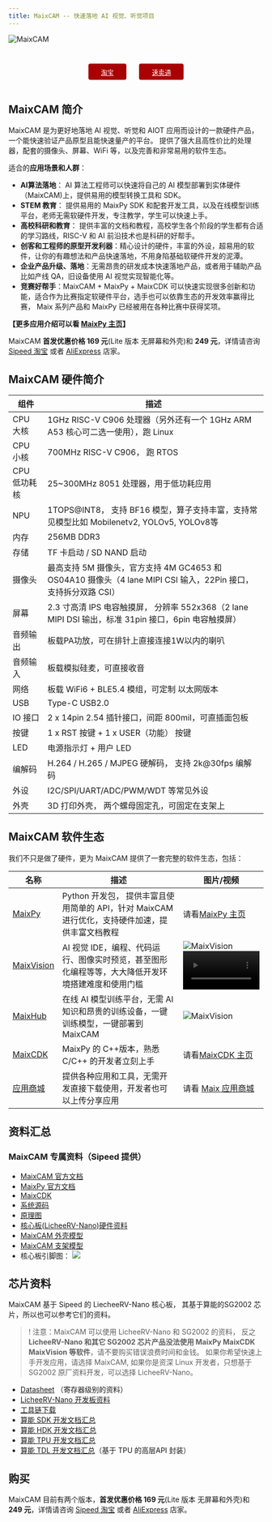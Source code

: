 ```yaml
---
title: MaixCAM -- 快速落地 AI 视觉、听觉项目
---
```


![MaixCAM](https://wiki.sipeed.com/maixpy/static/image/maixcam.png)

<div style="padding: 1em 0 0 0; display: flex; justify-content: center">
    <a target="_blank" style="margin: 1em;color: white; font-size: 0.9em; border-radius: 0.3em; padding: 0.5em 2em; background-color: #a80202" href="https://item.taobao.com/item.htm?id=784724795837">淘宝</a>
    <a target="_blank" style="margin: 1em;color: white; font-size: 0.9em; border-radius: 0.3em; padding: 0.5em 2em; background-color: #a80202" href="https://www.aliexpress.com/store/911876460">速卖通</a>
</div>

## MaixCAM 简介

MaixCAM 是为更好地落地 AI 视觉、听觉和 AIOT 应用而设计的一款硬件产品，一个能快速验证产品原型且能快速量产的平台。
提供了强大且高性价比的处理器，配套的摄像头、屏幕、WiFi 等，以及完善和非常易用的软件生态。

适合的**应用场景和人群**：
* **AI算法落地**： AI 算法工程师可以快速将自己的 AI 模型部署到实体硬件（MaixCAM)上，提供易用的模型转换工具和 SDK。
* **STEM 教育**： 提供易用的 MaixPy SDK 和配套开发工具，以及在线模型训练平台，老师无需软硬件开发，专注教学，学生可以快速上手。
* **高校科研和教育**： 提供丰富的文档和教程，高校学生各个阶段的学生都有合适的学习路线，RISC-V 和 AI 前沿技术也是科研的好帮手。
* **创客和工程师的原型开发利器**：精心设计的硬件，丰富的外设，超易用的软件，让你的有趣想法和产品快速落地，不用身陷基础软硬件开发的泥潭。
* **企业产品升级、落地**：无需昂贵的研发成本快速落地产品，或者用于辅助产品比如产线 QA，旧设备使用 AI 视觉实现智能化等。
* **竞赛好帮手**：MaixCAM + MaixPy + MaixCDK 可以快速实现很多创新和功能，适合作为比赛指定软硬件平台，选手也可以依靠生态的开发效率赢得比赛， Maix 系列产品和 MaixPy 已经被用在各种比赛中获得奖项。

**【更多应用介绍可以看 [MaixPy 主页](https://wiki.sipeed.com/maixpy/)】**

MaixCAM **首发优惠价格 169 元**(Lite 版本 无屏幕和外壳)和 **249 元**，详情请咨询 [Sipeed 淘宝](https://sipeed.taobao.com/) 或者 [AliExpress](https://www.aliexpress.com/store/911876460) 店家。

## MaixCAM 硬件简介

| 组件 | 描述 |
| --- | --- |
| CPU 大核 | 1GHz RISC-V C906 处理器（另外还有一个 1GHz ARM A53 核心可二选一使用），跑 Linux |
| CPU 小核 | 700MHz RISC-V C906， 跑 RTOS |
| CPU 低功耗核 | 25~300MHz 8051 处理器，用于低功耗应用 |
| NPU | 1TOPS@INT8， 支持 BF16 模型，算子支持丰富，支持常见模型比如 Mobilenetv2, YOLOv5, YOLOv8等 |
| 内存 | 256MB DDR3 |
| 存储 | TF 卡启动 / SD NAND 启动 |
| 摄像头 | 最高支持 5M 摄像头，官方支持 4M GC4653 和 OS04A10 摄像头（4 lane MIPI CSI 输入，22Pin 接口，支持拆分双路 CSI） |
| 屏幕 | 2.3 寸高清 IPS 电容触摸屏， 分辨率 552x368（2 lane MIPI DSI 输出，标准 31pin 接口，6pin 电容触摸屏） |
| 音频输出 | 板载PA功放，可在排针上直接连接1W以内的喇叭 |
| 音频输入 | 板载模拟硅麦，可直接收音 |
| 网络 | 板载 WiFi6 + BLE5.4 模组，可定制 以太网版本 |
| USB | Type-C USB2.0 |
| IO 接口 | 2 x 14pin 2.54 插针接口，间距 800mil，可直插面包板 |
| 按键 | 1 x RST 按键 + 1 x USER（功能） 按键 |
| LED | 电源指示灯 + 用户 LED |
| 编解码 | H.264 / H.265 / MJPEG 硬解码， 支持 2k@30fps 编解码 |
| 外设 | I2C/SPI/UART/ADC/PWM/WDT 等常见外设 |
| 外壳 | 3D 打印外壳， 两个螺母固定孔，可固定在支架上 |

## MaixCAM 软件生态

我们不只是做了硬件，更为 MaixCAM 提供了一套完整的软件生态，包括：

| 名称 | 描述 | 图片/视频 |
| --- | --- | --- |
| [MaixPy](https://wiki.sipeed.com/maixpy/) | Python 开发包， 提供丰富且使用简单的 API，针对 MaixCAM 进行优化，支持硬件加速，提供丰富文档教程 | 请看[MaixPy 主页](https://wiki.sipeed.com/maixpy/) |
| [MaixVision](https://wiki.sipeed.com/maixvision) | AI 视觉 IDE，编程、代码运行、图像实时预览，甚至图形化编程等等，大大降低开发环境搭建难度和使用门槛 | ![MaixVision](../../assets/maixcam/maixvision.jpg)  <video playsinline controls muted preload style="width:100%" src="https://wiki.sipeed.com/maixpy/static/video/maixvision.mp4"></video> |
| [MaixHub](https://maixhub.com) | 在线 AI 模型训练平台，无需 AI 知识和昂贵的训练设备，一键训练模型，一键部署到 MaixCAM | ![MaixVision](../../assets/maixcam/maixhub.jpg) |
| [MaixCDK](https://github.com/sipeed/MaixCDK) | MaixPy 的 C++版本，熟悉 C/C++ 的开发者立刻上手 | 请看[MaixCDK 主页](https://github.com/sipeed/MaixCDK) |
| [应用商城](https://maixhub.com) | 提供各种应用和工具，无需开发直接下载使用，开发者也可以上传分享应用 | 请看 [Maix 应用商城](https://maixhub.com/app) |


## 资料汇总

### MaixCAM 专属资料（Sipeed 提供）

* [MaixCAM 官方文档](https://wiki.sipeed.com/maixcam)
* [MaixPy 官方文档](https://wiki.sipeed.com/maixpy/)
* [MaixCDK](https://github.com/sipeed/MaixCDK)
* [系统源码](https://github.com/sipeed/LicheeRV-Nano-Build)
* [原理图](https://cn.dl.sipeed.com/shareURL/LICHEE/LicheeRV_Nano/02_Schematic)
* [核心板(LicheeRV-Nano)硬件资料](https://cn.dl.sipeed.com/shareURL/LICHEE/LicheeRV_Nano)
* [MaixCAM 外壳模型](https://makerworld.com/zh/models/440321)
* [MaixCAM 支架模型](https://makerworld.com/zh/models/463622#profileId-372189)
* 核心板引脚图：
![](http://wiki.sipeed.com/hardware/zh/lichee/assets/RV_Nano/intro/RV_Nano_3.jpg)

## 芯片资料

MaixCAM 基于 Sipeed 的 LiecheeRV-Nano 核心板， 其基于算能的SG2002 芯片，所以也可以参考它们的资料。
>! 注意：MaixCAM 可以使用 LicheeRV-Nano 和 SG2002 的资料， 反之 **LicheeRV-Nano 和其它 SG2002 芯片产品没法使用 MaixPy MaixCDK MaixVision 等软件**，请不要购买错误浪费时间和金钱。
> 如果你希望快速上手开发应用，请选择 MaixCAM, 如果你是资深 Linux 开发者，只想基于 SG2002 原厂资料开发，可以选择 LicheeRV-Nano。

* [Datasheet](https://github.com/sophgo/sophgo-doc/releases) （寄存器级别的资料）
* [LicheeRV-Nano 开发板资料](https://wiki.sipeed.com/hardware/zh/lichee/RV_Nano/1_intro.html)
* [工具链下载](https://sophon-file.sophon.cn/sophon-prod-s3/drive/23/03/07/16/host-tools.tar.gz)
* [算能 SDK 开发文档汇总](https://developer.sophgo.com/thread/471.html)
* [算能 HDK 开发文档汇总](https://developer.sophgo.com/thread/472.html)
* [算能 TPU 开发文档汇总](https://developer.sophgo.com/thread/473.html)
* [算能 TDL 开发文档汇总](https://developer.sophgo.com/thread/556.html)（基于 TPU 的高层API 封装）

## 购买

MaixCAM 目前有两个版本，**首发优惠价格 169 元**(Lite 版本 无屏幕和外壳)和 **249 元**，详情请咨询 [Sipeed 淘宝](https://sipeed.taobao.com/) 或者 [AliExpress](https://www.aliexpress.com/store/911876460) 店家。

